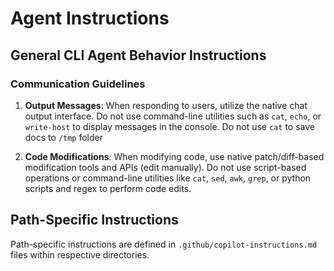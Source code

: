 # Agent Instructions

## General CLI Agent Behavior Instructions

### Communication Guidelines

1. **Output Messages**: When responding to users, utilize the native chat output interface. Do not use command-line utilities such as `cat`, `echo`, or `write-host` to display messages in the console. Do not use `cat` to save docs to `/tmp` folder

2. **Code Modifications**: When modifying code, use native patch/diff-based modification tools and APIs (edit manually). Do not use script-based operations or command-line utilities like `cat`, `sed`, `awk`, `grep`, or python scripts and regex to perform code edits.

## Path-Specific Instructions

Path-specific instructions are defined in `.github/copilot-instructions.md` files within respective directories.
